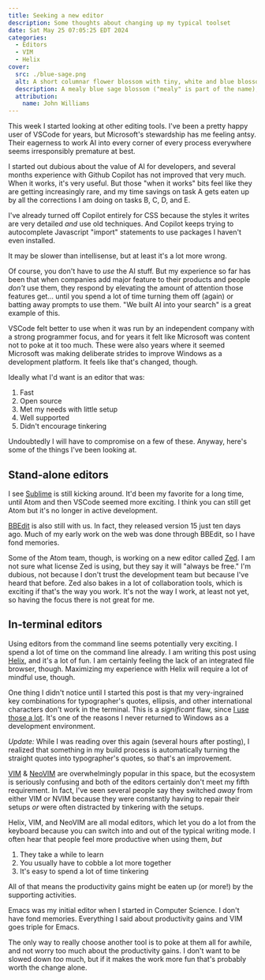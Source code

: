 ```yaml
---
title: Seeking a new editor
description: Some thoughts about changing up my typical toolset
date: Sat May 25 07:05:25 EDT 2024
categories:
  - Editors
  - VIM
  - Helix
cover:
  src: ./blue-sage.png
  alt: A short columnar flower blossom with tiny, white and blue blossoms.
  description: A mealy blue sage blossom ("mealy" is part of the name), photographed at Busch Gardens Williamsburg in 2023.
  attribution:
    name: John Williams
---
```


This week I started looking at other editing tools. I've been a pretty happy user of VSCode for years, but Microsoft's stewardship has me feeling antsy. Their eagerness to work AI into every corner of every process everywhere seems irresponsibly premature at best.

I started out dubious about the value of AI for developers, and several months experience with Github Copilot has not improved that very much. When it works, it's very useful. But those "when it works" bits feel like they are getting increasingly rare, and my time savings on task A gets eaten up by all the corrections I am doing on tasks B, C, D, and E.

I've already turned off Copilot entirely for CSS because the styles it writes are very detailed _and_ use old techniques. And Copilot keeps trying to autocomplete Javascript "import" statements to use packages I haven't even installed.

It may be slower than intellisense, but at least it's a lot more wrong.

Of course, you don't have to _use_ the AI stuff. But my experience so far has been that when companies add major feature to their products and people _don't_ use them, they respond by elevating the amount of attention those features get... until you spend a lot of time turning them off (again) or batting away prompts to use them. "We built AI into your search" is a great example of this.

VSCode felt better to use when it was run by an independent company with a strong programmer focus, and for years it felt like Microsoft was content not to poke at it too much. These were also years where it seemed Microsoft was making deliberate strides to improve Windows as a development platform. It feels like that's changed, though.

Ideally what I'd want is an editor that was:

1. Fast
2. Open source
3. Met my needs with little setup
4. Well supported
5. Didn't encourage tinkering

Undoubtedly I will have to compromise on a few of these. Anyway, here's some of the things I've been looking at.

## Stand-alone editors

I see [Sublime](https://www.sublimetext.com/) is still kicking around. It'd been my favorite for a long time, until Atom and then VSCode seemed more exciting. I think you can still get Atom but it's no longer in active development.

[BBEdit](https://www.barebones.com/support/bbedit/updates.html) is also still with us. In fact, they released version 15 just ten days ago. Much of my early work on the web was done through BBEdit, so I have fond memories.

Some of the Atom team, though, is working on a new editor called [Zed](https://zed.dev/). I am not sure what license Zed is using, but they say it will "always be free." I'm dubious, not because I don't trust the development team but because I've heard that before. Zed also bakes in a lot of collaboration tools, which is exciting if that's the way you work. It's not the way I work, at least not yet, so having the focus there is not great for me.

## In-terminal editors

Using editors from the command line seems potentially very exciting. I spend a lot of time on the command line already. I am writing this post using [Helix](https://helix-editor.com/), and it's a lot of fun. I am certainly feeling the lack of an integrated file browser, though. Maximizing my experience with Helix will require a lot of mindful use, though.

One thing I didn't notice until I started this post is that my very-ingrained key combinations for typographer's quotes, ellipsis, and other international characters don't work in the terminal. This is a _significant_ flaw, since [I use those a lot](https://thudfactor.com/posts/2024/02/punctuation/). It's one of the reasons I never returned to Windows as a development environment.

_Update:_ While I was reading over this again (several hours after posting), I realized that something in my build process is automatically turning the straight quotes into typographer's quotes, so that's an improvement.

[VIM](https://www.vim.org/) & [NeoVIM](https://neovim.io/) are overwhelmingly popular in this space, but the ecosystem is seriously confusing and both of the editors certainly don't meet my fifth requirement. In fact, I've seen several people say they switched _away_ from either VIM or NVIM because they were constantly having to repair their setups _or_ were often distracted by tinkering with the setups.

Helix, VIM, and NeoVIM are all modal editors, which let you do a lot from the keyboard because you can switch into and out of the typical writing mode. I often hear that people feel more productive when using them, _but_

1. They take a while to learn
2. You usually have to cobble a lot more together
3. It's easy to spend a lot of time tinkering

All of that means the productivity gains might be eaten up (or more!) by the supporting activities.

Emacs was my initial editor when I started in Computer Science. I don't have fond memories. Everything I said about productivity gains and VIM goes triple for Emacs.

The only way to really choose another tool is to poke at them all for awhile, and not worry too much about the productivity gains. I don't want to be slowed down _too_ much, but if it makes the work more fun that's probably worth the change alone.
